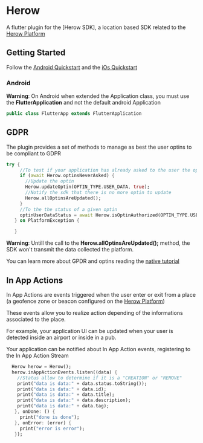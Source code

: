 # Herow

A flutter plugin for the [Herow SDK], a location based SDK related to the [Herow Platform](https://my.herow.io)

## Getting Started

Follow the [Android Quickstart](https://docs.connecthings.com/4.6/android/5-minutes-quickstart.html) and the [iOs Quickstart](https://docs.connecthings.com/4.6/ios/5-minutes-quickstart.html)

### Android

**Warning**: On Android when extended the Application class, you must use the **FlutterApplication** and not the default android Application

```java
public class FlutterApp extends FlutterApplication
```

## GDPR

The plugin provides a set of methods to manage as best the user optins to be compliant to GDPR

```dart
try {
     //To test if your application has already asked to the user the optins
     if (await Herow.optinsNeverAsked) {
       //Update the optin
       Herow.updateOptin(OPTIN_TYPE.USER_DATA, true);
       //Notify the sdk that there is no more optin to update
       Herow.allOptinsAreUpdated();
     }
     //To the the status of a given optin
     optinUserDataStatus = await Herow.isOptinAuthorized(OPTIN_TYPE.USER_DATA);
   } on PlatformException {

   }
```

**Warning**: Untill the call to the **Herow.allOptinsAreUpdated();** method, the SDK won't transmit the data collected the platform.

You can learn more about GPDR and optins reading the [native tutorial](https://docs.connecthings.com/4.6/android/being-compliant-with-gdpr.html)

## In App Actions

In App Actions are events triggered when the user enter or exit from a place (a geofence zone or beacon configured on the [Herow Platform](https://my.herow.io))

These events allow you to realize action depending of the informations associated to the place.

For example, your application UI can be updated when your user is detected inside an airport or inside in a pub.

Your application can be notified about In App Action events, registering to the In App Action Stream

```dart
  Herow herow = Herow();
  herow.inAppActionEvents.listen((data) {
    //Status allow to determine if it is a "CREATION" or "REMOVE"
    print("data is data:" + data.status.toString());
    print("data is data:" + data.id);
    print("data is data:" + data.title);
    print("data is data:" + data.description);
    print("data is data:" + data.tag);
   }, onDone: () {
     print("done is done");
   }, onError: (error) {
     print("error is error");
   });
```
